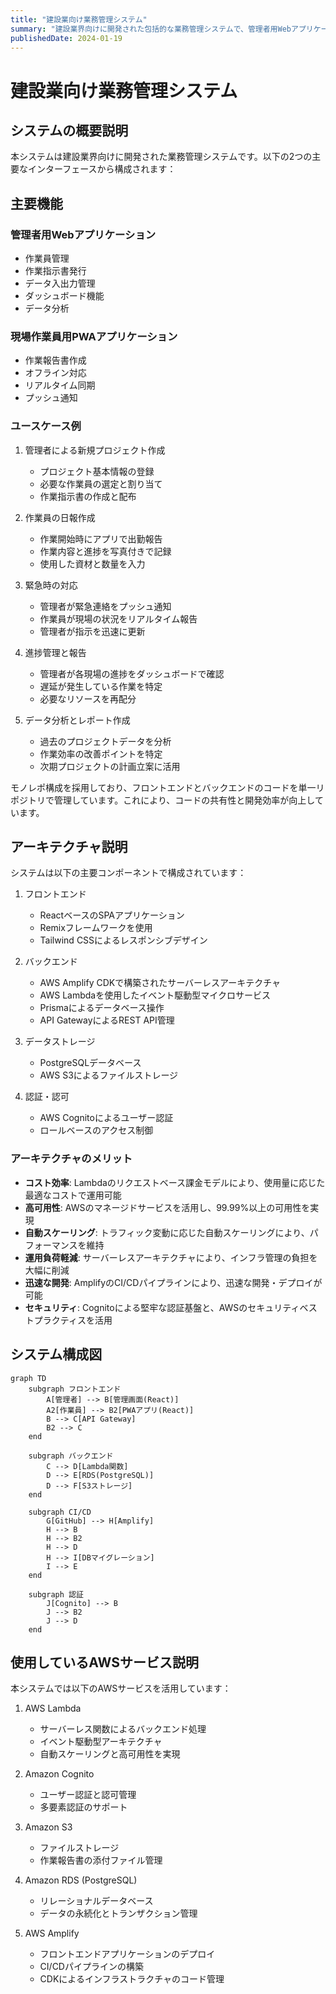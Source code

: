 ```yaml
---
title: "建設業向け業務管理システム"
summary: "建設業界向けに開発された包括的な業務管理システムで、管理者用Webアプリケーションと現場作業員用PWAアプリケーションを提供します。"
publishedDate: 2024-01-19
---
```


# 建設業向け業務管理システム

## システムの概要説明

本システムは建設業界向けに開発された業務管理システムです。以下の2つの主要なインターフェースから構成されます：

## 主要機能

### 管理者用Webアプリケーション

- 作業員管理
- 作業指示書発行
- データ入出力管理
- ダッシュボード機能
- データ分析

### 現場作業員用PWAアプリケーション

- 作業報告書作成
- オフライン対応
- リアルタイム同期
- プッシュ通知

### ユースケース例

1. 管理者による新規プロジェクト作成

   - プロジェクト基本情報の登録
   - 必要な作業員の選定と割り当て
   - 作業指示書の作成と配布

2. 作業員の日報作成

   - 作業開始時にアプリで出勤報告
   - 作業内容と進捗を写真付きで記録
   - 使用した資材と数量を入力

3. 緊急時の対応

   - 管理者が緊急連絡をプッシュ通知
   - 作業員が現場の状況をリアルタイム報告
   - 管理者が指示を迅速に更新

4. 進捗管理と報告

   - 管理者が各現場の進捗をダッシュボードで確認
   - 遅延が発生している作業を特定
   - 必要なリソースを再配分

5. データ分析とレポート作成
   - 過去のプロジェクトデータを分析
   - 作業効率の改善ポイントを特定
   - 次期プロジェクトの計画立案に活用

モノレポ構成を採用しており、フロントエンドとバックエンドのコードを単一リポジトリで管理しています。これにより、コードの共有性と開発効率が向上しています。

## アーキテクチャ説明

システムは以下の主要コンポーネントで構成されています：

1. フロントエンド

   - ReactベースのSPAアプリケーション
   - Remixフレームワークを使用
   - Tailwind CSSによるレスポンシブデザイン

2. バックエンド

   - AWS Amplify CDKで構築されたサーバーレスアーキテクチャ
   - AWS Lambdaを使用したイベント駆動型マイクロサービス
   - Prismaによるデータベース操作
   - API GatewayによるREST API管理

3. データストレージ

   - PostgreSQLデータベース
   - AWS S3によるファイルストレージ

4. 認証・認可
   - AWS Cognitoによるユーザー認証
   - ロールベースのアクセス制御

### アーキテクチャのメリット

- **コスト効率**: Lambdaのリクエストベース課金モデルにより、使用量に応じた最適なコストで運用可能
- **高可用性**: AWSのマネージドサービスを活用し、99.99%以上の可用性を実現
- **自動スケーリング**: トラフィック変動に応じた自動スケーリングにより、パフォーマンスを維持
- **運用負荷軽減**: サーバーレスアーキテクチャにより、インフラ管理の負担を大幅に削減
- **迅速な開発**: AmplifyのCI/CDパイプラインにより、迅速な開発・デプロイが可能
- **セキュリティ**: Cognitoによる堅牢な認証基盤と、AWSのセキュリティベストプラクティスを活用

## システム構成図

```mermaid
graph TD
    subgraph フロントエンド
        A[管理者] --> B[管理画面(React)]
        A2[作業員] --> B2[PWAアプリ(React)]
        B --> C[API Gateway]
        B2 --> C
    end

    subgraph バックエンド
        C --> D[Lambda関数]
        D --> E[RDS(PostgreSQL)]
        D --> F[S3ストレージ]
    end

    subgraph CI/CD
        G[GitHub] --> H[Amplify]
        H --> B
        H --> B2
        H --> D
        H --> I[DBマイグレーション]
        I --> E
    end

    subgraph 認証
        J[Cognito] --> B
        J --> B2
        J --> D
    end
```

## 使用しているAWSサービス説明

本システムでは以下のAWSサービスを活用しています：

1. AWS Lambda

   - サーバーレス関数によるバックエンド処理
   - イベント駆動型アーキテクチャ
   - 自動スケーリングと高可用性を実現

2. Amazon Cognito

   - ユーザー認証と認可管理
   - 多要素認証のサポート

3. Amazon S3

   - ファイルストレージ
   - 作業報告書の添付ファイル管理

4. Amazon RDS (PostgreSQL)

   - リレーショナルデータベース
   - データの永続化とトランザクション管理

5. AWS Amplify
   - フロントエンドアプリケーションのデプロイ
   - CI/CDパイプラインの構築
   - CDKによるインフラストラクチャのコード管理
